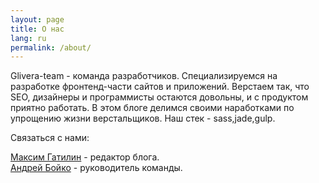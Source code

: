 ```yaml
---
layout: page
title: О нас
lang: ru
permalink: /about/
---
```


Glivera-team - команда разработчиков. Специализируемся на разработке фронтенд-части сайтов и приложений. Верстаем так, что SEO, дизайнеры и программисты остаются довольны, и с продуктом приятно работать. В этом блоге делимся своими наработками по упрощению жизни верстальщиков. Наш стек - sass,jade,gulp.

Связаться с нами:

<a href="https://twitter.com/gatilin2222" target="_blank">Максим Гатилин</a> - редактор блога.
<br/>
<a href="https://twitter.com/glivera" target="_blank">Андрей Бойко</a> - руководитель команды.
